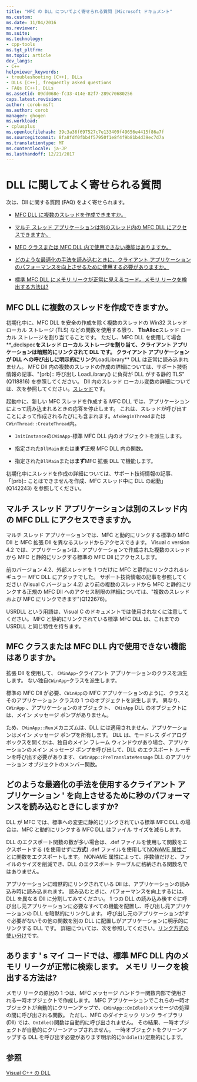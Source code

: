 ```yaml
---
title: "MFC の DLL についてよく寄せられる質問 |Microsoft ドキュメント"
ms.custom: 
ms.date: 11/04/2016
ms.reviewer: 
ms.suite: 
ms.technology:
- cpp-tools
ms.tgt_pltfrm: 
ms.topic: article
dev_langs:
- C++
helpviewer_keywords:
- troubleshooting [C++], DLLs
- DLLs [C++], frequently asked questions
- FAQs [C++], DLLs
ms.assetid: 09dd068e-fc33-414e-82f7-289c70680256
caps.latest.revision: 
author: corob-msft
ms.author: corob
manager: ghogen
ms.workload:
- cplusplus
ms.openlocfilehash: 39c3a36f697527c7e133409f49656e4415f86a7f
ms.sourcegitcommit: 8fa8fdf0fbb4f57950f1e8f4f9b81b4d39ec7d7a
ms.translationtype: MT
ms.contentlocale: ja-JP
ms.lasthandoff: 12/21/2017
---
```

# <a name="dll-frequently-asked-questions"></a>DLL に関してよく寄せられる質問  
  
次は、Dll に関する質問 (FAQ) をよく寄せられます。  
    
-   [MFC DLL に複数のスレッドを作成できますか。](#mfc_multithreaded_1)  

-   [マルチ スレッド アプリケーションは別のスレッド内の MFC DLL にアクセスできますか。](#mfc_multithreaded_2)  
  
-   [MFC クラスまたは MFC DLL 内で使用できない機能はありますか。](#mfc_prohibited_classes)  
  
-   [どのような最適化の手法を読み込むときに、クライアント アプリケーションのパフォーマンスを向上させるために使用する必要がありますか。](#mfc_optimization)  
  
-   [標準 MFC DLL にメモリ リークが正常に見えるコード。メモリ リークを検出する方法は?](#memory_leak)  

## <a name="mfc_multithreaded_1"></a>MFC DLL に複数のスレッドを作成できますか。  
  
初期化中に、MFC DLL を安全の作成を除く複数のスレッドの Win32 スレッド ローカル ストレージ (TLS) などの関数を使用する限り、 **TlsAlloc**スレッド ローカル ストレージを割り当てることです。 ただし、MFC DLL を使用して場合**_declspec**をスレッド ローカル ストレージを割り当て、クライアント アプリケーションは暗黙的にリンクされて DLL です。 クライアント アプリケーションが DLL への呼び出しに明示的にリンク**LoadLibrary** DLL は正常に読み込まれません。 MFC Dll 内の複数のスレッドの作成の詳細については、サポート技術情報の記事、"[prb]:: 呼び出し LoadLibrary() に負荷が DLL がする静的 TLS"(Q118816) を参照してください。 Dll 内のスレッド ローカル変数の詳細については、次を参照してください。[スレッド](../cpp/thread.md)です。
  
 起動中に、新しい MFC スレッドを作成する MFC DLL では、アプリケーションによって読み込まれるときの応答を停止します。 これは、スレッドが呼び出すことによって作成されるたびにも含まれます。`AfxBeginThread`または`CWinThread::CreateThread`内。  
  
-   `InitInstance`の`CWinApp`-標準 MFC DLL 内のオブジェクトを派生します。  
  
-   指定された`DllMain`または**まず**正規 MFC DLL 内の関数。  
  
-   指定された`DllMain`または**まず**MFC 拡張 DLL で機能します。  
  
 初期化中にスレッドを作成の詳細については、サポート技術情報の記事、「[prb]:: ことはできませんを作成、MFC スレッド中に DLL の起動」(Q142243) を参照してください。  
  
## <a name="mfc_multithreaded_2"></a>マルチ スレッド アプリケーションは別のスレッド内の MFC DLL にアクセスできますか。
マルチ スレッド アプリケーションでは、MFC と動的にリンクする標準の MFC Dll と MFC 拡張 Dll を異なるスレッドからアクセスできます。 Visual c version 4.2 では、アプリケーションは、アプリケーションで作成された複数のスレッドから MFC と静的にリンクする標準の MFC Dll にアクセスします。  
  
 前のバージョン 4.2、外部スレッドを 1 つだけに MFC と静的にリンクされるレギュラー MFC DLL にアタッチでした。 サポート技術情報の記事を参照してください (Visual C バージョン 4.2) より前の複数のスレッドから MFC と静的にリンクする正規の MFC Dll へのアクセス制限の詳細については、"複数のスレッドおよび MFC にリンクできます"(Q122676)。  
  
 USRDLL という用語は、Visual C のドキュメントでは使用されなくに注意してください。 MFC と静的にリンクされている標準 MFC DLL は、これまでの USRDLL と同じ特性を持ちます。  


## <a name="mfc_prohibited_classes"></a>MFC クラスまたは MFC DLL 内で使用できない機能はありますか。
拡張 Dll を使用して、 `CWinApp`-クライアント アプリケーションのクラスを派生します。 ない独自`CWinApp`-クラスを派生します。  
  
標準の MFC Dll が必要、`CWinApp`の MFC アプリケーションのように、クラスとそのアプリケーション クラスの 1 つのオブジェクトを派生します。 異なり、 `CWinApp` 、アプリケーションのオブジェクト、 `CWinApp` DLL のオブジェクトには、メイン メッセージ ポンプがありません。  
  
 ため、`CWinApp::Run`メカニズムは、DLL には適用されません、アプリケーションはメイン メッセージ ポンプを所有します。 DLL は、モードレス ダイアログ ボックスを開くかは、独自のメイン フレーム ウィンドウがあり場合、アプリケーションのメイン メッセージ ポンプを呼び出して、DLL のエクスポート ルーチンを呼び出す必要があります、 `CWinApp::PreTranslateMessage` DLL のアプリケーション オブジェクトのメンバー関数。  

## <a name="mfc_optimization"></a>どのような最適化の手法を使用するクライアント アプリケーション &#39; を向上させるために秒のパフォーマンスを読み込むときにしますか?
DLL が MFC では、標準への変更に静的にリンクされている標準 MFC DLL の場合は、MFC と動的にリンクする MFC DLL はファイル サイズを減らします。  
  
 DLL のエクスポート関数の数が多い場合は、.def ファイルを使用して関数をエクスポートする (を使用せずに**方式**) .def ファイルを使用して[NONAME 属性](../build/exporting-functions-from-a-dll-by-ordinal-rather-than-by-name.md)ごとに関数をエクスポートします。 NONAME 属性によって、序数値だけと、ファイルのサイズを削減でき、DLL のエクスポート テーブルに格納される関数名ではありません。  
  
 アプリケーションに暗黙的にリンクされている Dll は、アプリケーションの読み込み時に読み込まれます。 読み込むときに、パフォーマンスを向上するには、DLL を異なる Dll に分割してみてください。 1 つの DLL の読み込み後すぐに呼び出し元アプリケーションに必要なすべての機能を配置し、呼び出し元アプリケーションの DLL を暗黙的にリンクします。 呼び出し元のアプリケーションがすぐ必要がないその他の関数を別の DLL に配置しがアプリケーションに明示的にリンクする DLL です。 詳細については、次を参照してください。[リンク方式の使い分け](../build/linking-an-executable-to-a-dll.md#determining-which-linking-method-to-use)です。  

## <a name="memory_leak"></a>あります &#39; s マイ コードでは、標準 MFC DLL 内のメモリ リークが正常に検索します。 メモリ リークを検出する方法は?  
  
メモリ リークの原因の 1 つは、MFC メッセージ ハンドラー関数内部で使用される一時オブジェクトで作成します。 MFC アプリケーションでこれらの一時オブジェクトが自動的にクリーンアップで、`CWinApp::OnIdle()`メッセージの処理の間に呼び出される関数。 ただし、MFC のダイナミック リンク ライブラリ (Dll) では、`OnIdle()`関数は自動的に呼び出されません。 その結果、一時オブジェクトが自動的にクリーンアップされません。 一時オブジェクトをクリーンアップする DLL を呼び出す必要があります明示的に`OnIdle(1)`定期的にします。  
  
## <a name="see-also"></a>参照  
 [Visual C++ の DLL](../build/dlls-in-visual-cpp.md)